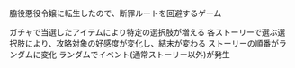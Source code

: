 
脇役悪役令嬢に転生したので、断罪ルートを回避するゲーム

ガチャで当選したアイテムにより特定の選択肢が増える
各ストーリーで選ぶ選択肢により、攻略対象の好感度が変化し、結末が変わる
ストーリーの順番がランダムに変化
ランダムでイベント(通常ストーリー以外)が発生

